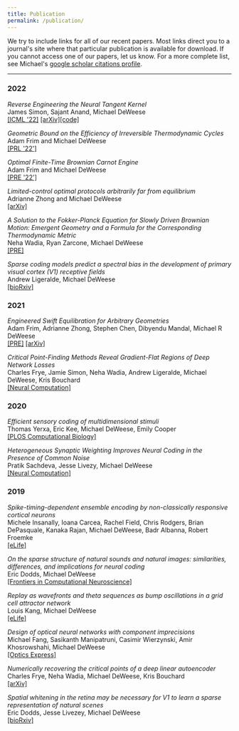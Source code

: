 ```yaml
---
title: Publication
permalink: /publication/
---
```


We try to include links for all of our recent papers. Most links direct you to a journal's site where that particular publication is available for download. If you cannot access one of our papers, let us know.  For a more complete list, see Michael's [google scholar citations profile](https://scholar.google.com/citations?user=DZ9-LmkAAAAJ&hl=en).

<hr>

### 2022

_Reverse Engineering the Neural Tangent Kernel_<br>
James Simon, Sajant Anand, Michael DeWeese<br>
[[ICML '22]](https://proceedings.mlr.press/v162/simon22a/simon22a.pdf) [[arXiv]](https://arxiv.org/abs/2106.03186v1)[[code]](https://github.com/james-simon/shallow-learning)

_Geometric Bound on the Efficiency of Irreversible Thermodynamic Cycles_<br>
Adam Frim and Michael DeWeese<br>
[[PRL '22']](https://redwood.berkeley.edu/wp-content/uploads/2022/07/FrimGeometric2022.pdf)

_Optimal Finite-Time Brownian Carnot Engine_<br>
Adam Frim and Michael DeWeese<br>
[[PRE '22']](https://journals.aps.org/pre/abstract/10.1103/PhysRevE.105.L052103)

_Limited-control optimal protocols arbitrarily far from equilibrium_<br>
Adrianne Zhong and Michael DeWeese<br>
[[arXiv]](https://arxiv.org/pdf/2205.08662.pdf)

_A Solution to the Fokker-Planck Equation for Slowly Driven Brownian Motion: Emergent Geometry and a Formula for the Corresponding Thermodynamic Metric_<br>
Neha Wadia, Ryan Zarcone, Michael DeWeese<br>
[[PRE]](https://journals.aps.org/pre/abstract/10.1103/PhysRevE.105.034130)

_Sparse coding models predict a spectral bias in the development of primary visual cortex (V1) receptive fields_<br>
Andrew Ligeralde, Michael DeWeese<br>
[[bioRxiv]](https://www.biorxiv.org/content/10.1101/2022.03.17.484705v1.full.pdf)

### 2021

_Engineered Swift Equilibration for Arbitrary Geometries_<br>
Adam Frim, Adrianne Zhong, Stephen Chen, Dibyendu Mandal, Michael R DeWeese<br>
[[PRE]](https://journals.aps.org/pre/abstract/10.1103/PhysRevE.103.L030102) [[arXiv]](https://arxiv.org/abs/2012.08672)

_Critical Point-Finding Methods Reveal Gradient-Flat Regions of Deep Network Losses_<br>
Charles Frye, Jamie Simon, Neha Wadia, Andrew Ligeralde, Michael DeWeese, Kris Bouchard<br>
[[Neural Computation]](https://direct.mit.edu/neco/article/33/6/1469/100574/Critical-Point-Finding-Methods-Reveal-Gradient)

### 2020

_Efficient sensory coding of multidimensional stimuli_<br>
Thomas Yerxa, Eric Kee, Michael DeWeese, Emily Cooper<br>
[[PLOS Computational Biology]](https://journals.plos.org/ploscompbiol/article?id=10.1371/journal.pcbi.1008146)

_Heterogeneous Synaptic Weighting Improves Neural Coding in the Presence of Common Noise_<br>
Pratik Sachdeva, Jesse Livezy, Michael DeWeese<br>
[[Neural Computation]](https://www.mitpressjournals.org/doi/10.1162/neco_a_01287?url_ver=Z39.88-2003&rfr_id=ori:rid:crossref.org&rfr_dat=cr_pub%20%200pubmed)

### 2019

_Spike-timing-dependent ensemble encoding by non-classically responsive cortical neurons_<br>
Michele Insanally, Ioana Carcea, Rachel Field, Chris Rodgers, Brian DePasquale, Kanaka Rajan, Michael DeWeese, Badr Albanna, Robert Froemke<br>
[[eLife]](https://elifesciences.org/articles/42409)

_On the sparse structure of natural sounds and natural images: similarities, differences, and implications for neural coding_<br>
Eric Dodds, Michael DeWeese<br>
[[Frontiers in Computational Neuroscience]](https://www.frontiersin.org/articles/10.3389/fncom.2019.00039/full)

_Replay as wavefronts and theta sequences as bump oscillations in a grid cell attractor network_<br>
Louis Kang, Michael DeWeese<br>
[[eLife]](https://elifesciences.org/articles/46351)

_Design of optical neural networks with component imprecisions_<br>
 Michael Fang, Sasikanth Manipatruni, Casimir Wierzynski, Amir Khosrowshahi, Michael DeWeese<br>
[[Optics Express]](https://www.osapublishing.org/oe/fulltext.cfm?uri=oe-27-10-14009&id=411885)

_Numerically recovering the critical points of a deep linear autoencoder_<br>
Charles Frye, Neha Wadia, Michael DeWeese, Kris Bouchard<br>
[[arXiv]](https://arxiv.org/abs/1901.10603)

_Spatial whitening in the retina may be necessary for V1 to learn a sparse representation of natural scenes_<br>
Eric Dodds, Jesse Livezey, Michael DeWeese<br>
[[bioRxiv]](https://www.biorxiv.org/content/10.1101/776799v1.abstract)

